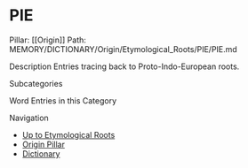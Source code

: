 # PIE
Pillar: [[Origin]]
Path: MEMORY/DICTIONARY/Origin/Etymological_Roots/PIE/PIE.md

Description
Entries tracing back to Proto-Indo-European roots.

Subcategories

Word Entries in this Category

Navigation
- [Up to Etymological Roots](../Etymological_Roots.md)
- [Origin Pillar](../../Origin.md)
- [Dictionary](../../../dictionary.md)
